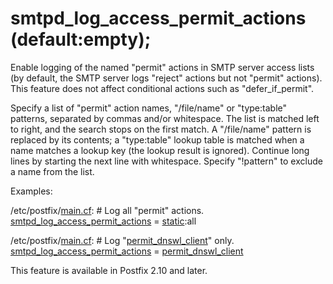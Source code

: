 # smtpd_log_access_permit_actions (default:empty); 

 Enable logging of the named "permit" actions in SMTP server
access lists (by default, the SMTP server logs "reject" actions but
not "permit" actions).  This feature does not affect conditional
actions such as "defer_if_permit". 

 Specify a list of "permit" action names, "/file/name" or
"type:table" patterns, separated by commas and/or whitespace. The
list is matched left to right, and the search stops on the first
match. A "/file/name" pattern is replaced by its contents; a
"type:table" lookup table is matched when a name matches a lookup
key (the lookup result is ignored).  Continue long lines by starting
the next line with whitespace. Specify "!pattern" to exclude a name
from the list. 

 Examples: 


/etc/postfix/<a href="postconf.5.html">main.cf</a>:
    # Log all "permit" actions.
    <a href="postconf.5.html#smtpd_log_access_permit_actions">smtpd_log_access_permit_actions</a> = <a href="DATABASE_README.html#types">static</a>:all



/etc/postfix/<a href="postconf.5.html">main.cf</a>:
    # Log "<a href="postconf.5.html#permit_dnswl_client">permit_dnswl_client</a>" only.
    <a href="postconf.5.html#smtpd_log_access_permit_actions">smtpd_log_access_permit_actions</a> = <a href="postconf.5.html#permit_dnswl_client">permit_dnswl_client</a>


 This feature is available in Postfix 2.10 and later.  


